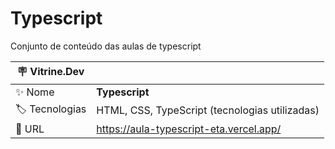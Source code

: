 # Typescript

Conjunto de conteúdo das aulas de typescript

| :placard: Vitrine.Dev |     |
| -------------  | --- |
| :sparkles: Nome        | **Typescript**
| :label: Tecnologias | HTML, CSS, TypeScript (tecnologias utilizadas)
| :rocket: URL         | https://aula-typescript-eta.vercel.app/



